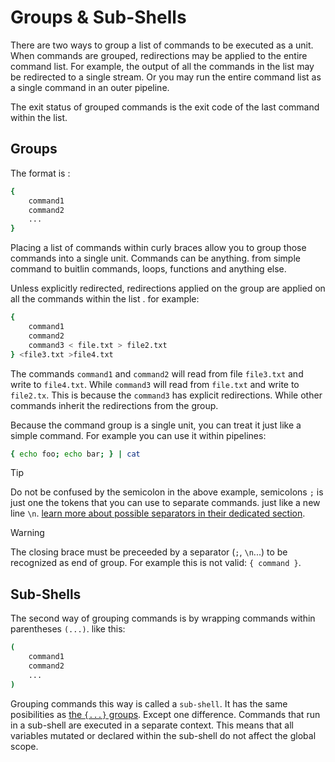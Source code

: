 # Groups & Sub-Shells

There are two ways to group a list of commands to be executed as a unit. When commands are grouped, redirections may be applied to the entire command list. For example, the output of all the commands in the list may be redirected to a single stream. Or you may run the entire command list as a single command in an outer pipeline.

The exit status of grouped commands is the exit code of the last command within the list.

## Groups

The format is :

```sh
{
	command1
	command2
	...
}

```

Placing a list of commands within curly braces allow you to group those commands into a single unit. Commands can be anything. from simple command to buitlin commands, loops, functions and anything else.

Unless explicitly redirected, redirections applied on the group are applied on all the commands within the list . for example:

```sh
{
	command1
	command2
	command3 < file.txt > file2.txt
} <file3.txt >file4.txt

```

The commands `command1` and `command2` will read from file `file3.txt` and write to `file4.txt`. While `command3` will read from `file.txt` and write to `file2.tx`. This is because the `command3` has explicit redirections. While other commands inherit the redirections from the group.

Because the command group is a single unit, you can treat it just like a simple command. For example you can use it within pipelines:

```sh
{ echo foo; echo bar; } | cat
```

> [!TIP]
> Do not be confused by the semicolon in the above example, semicolons `;` is just one the tokens that you can use to
> separate commands. just like a new line `\n`. [learn more about possible separators in their dedicated section](/features/simple-commands#separator).

> [!WARNING]
> The closing brace must be preceeded by a separator (`;`, `\n`...) to be recognized as end of group. For example this is not valid: `{ command }`.

## Sub-Shells

The second way of grouping commands is by wrapping commands within parentheses `(...)`. like this:

```sh
(
	command1
	command2
	...
)

```

Grouping commands this way is called a `sub-shell`. It has the same posibilities as [the `{...}` groups](#groups). Except one difference.
Commands that run in a sub-shell are executed in a separate context. This means that all variables mutated or declared within the sub-shell do not affect the global scope.
